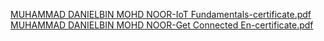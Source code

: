 [MUHAMMAD DANIELBIN MOHD NOOR-IoT Fundamentals-certificate.pdf](https://github.com/MDaniel97/Certificate/files/9117563/MUHAMMAD.DANIELBIN.MOHD.NOOR-IoT.Fundamentals-certificate.pdf)
[MUHAMMAD DANIELBIN MOHD NOOR-Get Connected En-certificate.pdf](https://github.com/MDaniel97/Certificate/files/9117565/MUHAMMAD.DANIELBIN.MOHD.NOOR-Get.Connected.En-certificate.pdf)
